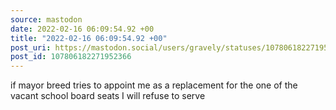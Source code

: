 ```yaml
---
source: mastodon
date: 2022-02-16 06:09:54.92 +00
title: "2022-02-16 06:09:54.92 +00"
post_uri: https://mastodon.social/users/gravely/statuses/107806182271952366
post_id: 107806182271952366
---
```

if mayor breed tries to appoint me as a replacement for the one of the vacant school board seats I will refuse to serve


